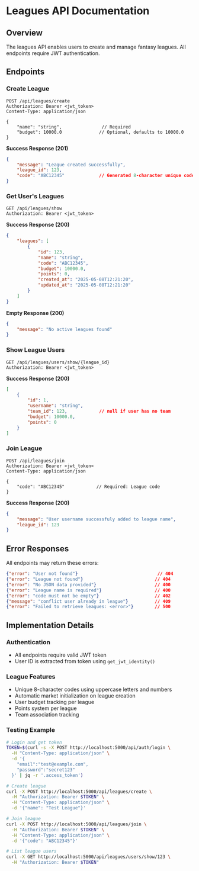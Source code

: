 # Leagues API Documentation

## Overview
The leagues API enables users to create and manage fantasy leagues. All endpoints require JWT authentication.

## Endpoints

### Create League
```http
POST /api/leagues/create
Authorization: Bearer <jwt_token>
Content-Type: application/json

{
    "name": "string",               // Required
    "budget": 10000.0              // Optional, defaults to 10000.0
}
```

**Success Response (201)**
```json
{
    "message": "League created successfully",
    "league_id": 123,
    "code": "ABC12345"             // Generated 8-character unique code
}
```

### Get User's Leagues
```http
GET /api/leagues/show
Authorization: Bearer <jwt_token>
```

**Success Response (200)**
```json
{
    "leagues": [
        {
            "id": 123,
            "name": "string",
            "code": "ABC12345",
            "budget": 10000.0,
            "points": 0,
            "created_at": "2025-05-08T12:21:20",
            "updated_at": "2025-05-08T12:21:20"
        }
    ]
}
```

**Empty Response (200)**
```json
{
    "message": "No active leagues found"
}
```

### Show League Users
```http
GET /api/leagues/users/show/{league_id}
Authorization: Bearer <jwt_token>
```

**Success Response (200)**
```json
[
    {
        "id": 1,
        "username": "string",
        "team_id": 123,            // null if user has no team
        "budget": 10000.0,
        "points": 0
    }
]
```

### Join League
```http
POST /api/leagues/join
Authorization: Bearer <jwt_token>
Content-Type: application/json

{
    "code": "ABC12345"            // Required: League code
}
```

**Success Response (200)**
```json
{
    "message": "User username successfuly added to league name",
    "league_id": 123
}
```

## Error Responses

All endpoints may return these errors:

```json
{"error": "User not found"}                              // 404
{"error": "League not found"}                           // 404
{"error": "No JSON data provided"}                      // 400
{"error": "League name is required"}                    // 400
{"error": "code must not be empty"}                     // 402
{"message": "conflict user already in league"}          // 409
{"error": "Failed to retrieve leagues: <error>"}        // 500
```

## Implementation Details

### Authentication
- All endpoints require valid JWT token
- User ID is extracted from token using `get_jwt_identity()`

### League Features
- Unique 8-character codes using uppercase letters and numbers
- Automatic market initialization on league creation
- User budget tracking per league
- Points system per league
- Team association tracking

### Testing Example
```bash
# Login and get token
TOKEN=$(curl -s -X POST http://localhost:5000/api/auth/login \
  -H "Content-Type: application/json" \
  -d '{
    "email":"test@example.com",
    "password":"secret123"
  }' | jq -r '.access_token')

# Create league
curl -X POST http://localhost:5000/api/leagues/create \
  -H "Authorization: Bearer $TOKEN" \
  -H "Content-Type: application/json" \
  -d '{"name": "Test League"}'

# Join league
curl -X POST http://localhost:5000/api/leagues/join \
  -H "Authorization: Bearer $TOKEN" \
  -H "Content-Type: application/json" \
  -d '{"code": "ABC12345"}'

# List league users
curl -X GET http://localhost:5000/api/leagues/users/show/123 \
  -H "Authorization: Bearer $TOKEN"
```

